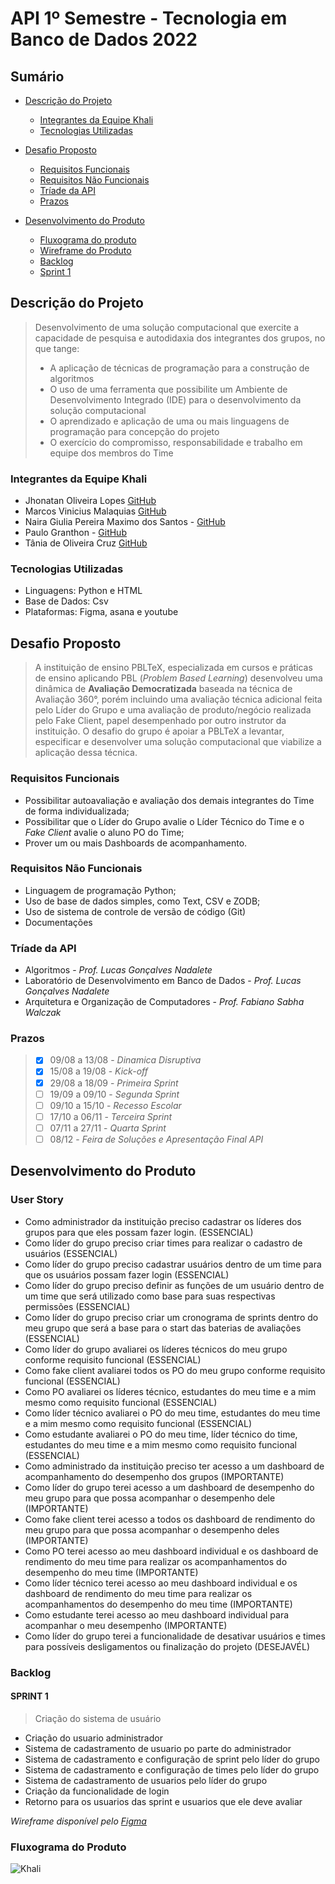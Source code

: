 # API 1º Semestre - Tecnologia em Banco de Dados 2022
##
## Sumário
  * [Descrição do Projeto](#Descrição-do-Projeto)
     * [Integrantes da Equipe Khali](#Integrantes-da-Equipe-Khali)
     * [Tecnologias Utilizadas](#Tecnologias-Utilizadas)
     
  * [Desafio Proposto](#Desafio-Proposto)
      * [Requisitos Funcionais](#Requisitos-Funcionais)
      * [Requisitos Não Funcionais](#Requisitos-Não-Funcionais)
      * [Tríade da API](#Tríade-da-API)
      * [Prazos](#Prazos)
     
  * [Desenvolvimento do Produto](#User-Story)
     * [Fluxograma do produto](*Fluxograma-do-Produto)
     * [Wireframe do Produto](#Descrição-doProduto)
     * [Backlog](#Backlog)
      * [Sprint 1](#SPRINT-1)
      



##

## Descrição do Projeto
> Desenvolvimento de uma solução computacional que exercite a capacidade de pesquisa e autodidaxia dos integrantes dos grupos, no que tange:
> * A aplicação de técnicas de programação para a construção de algoritmos
> * O uso de uma ferramenta que possibilite um Ambiente de Desenvolvimento Integrado (IDE) para o desenvolvimento da solução computacional
> * O aprendizado e aplicação de uma ou mais linguagens de programação para concepção do projeto
> * O exercício do compromisso, responsabilidade e trabalho em equipe dos membros do Time

### Integrantes da Equipe Khali
* Jhonatan Oliveira Lopes [GitHub](https://github.com/JhonatanLop)
* Marcos Vinicius Malaquias [GitHub](https://github.com/Incivius)
* Naira Giulia Pereira Maximo dos Santos - [GitHub](http://github.com/naira-maximo)
* Paulo Granthon - [GitHub](https://github.com/paulo-granthon)
* Tânia de Oliveira Cruz [GitHub](https://github.com/taniacruzz)

### Tecnologias Utilizadas
* Linguagens: Python e HTML
* Base de Dados: Csv
* Plataformas: Figma, asana e youtube

##
## Desafio Proposto
> A instituição de ensino PBLTeX, especializada em cursos e práticas de ensino aplicando PBL (*Problem Based Learning*) desenvolveu uma dinâmica de **Avaliação Democratizada** baseada na técnica de Avaliação 360°, porém incluindo uma avaliação técnica adicional feita pelo Líder do Grupo e uma avaliação de produto/negócio realizada pelo Fake Client, papel desempenhado por outro instrutor da instituição.
> O desafio do grupo é apoiar a PBLTeX a levantar, especificar e desenvolver uma solução computacional que viabilize a aplicação dessa técnica. 
> 
### Requisitos Funcionais
* Possibilitar autoavaliação e avaliação dos demais integrantes do Time de forma individualizada;
* Possibilitar que o Líder do Grupo avalie o Líder Técnico do Time e o *Fake Client* avalie o aluno PO do Time;
* Prover um ou mais Dashboards de acompanhamento.

### Requisitos Não Funcionais
* Linguagem de programação Python;
* Uso de base de dados simples, como Text, CSV e ZODB;
* Uso de sistema de controle de versão de código (Git)
* Documentações

### Tríade da API
* Algoritmos - *Prof. Lucas Gonçalves Nadalete*
* Laboratório de Desenvolvimento em Banco de Dados - *Prof. Lucas Gonçalves Nadalete*
* Arquitetura e Organização de Computadores - *Prof. Fabiano Sabha Walczak*

### Prazos
> - [x] 09/08 a 13/08 - *Dinamica Disruptiva*
> - [x] 15/08 a 19/08 - *Kick-off*
> - [x] 29/08 a 18/09 - *Primeira Sprint*
> - [ ] 19/09 a 09/10 - *Segunda Sprint*
> - [ ] 09/10 a 15/10 - *Recesso Escolar*
> - [ ] 17/10 a 06/11 - *Terceira Sprint*
> - [ ] 07/11 a 27/11 - *Quarta Sprint*
> - [ ] 08/12 - *Feira de Soluções e Apresentação Final API*

##
## Desenvolvimento do Produto

### User Story
* Como administrador da instituição preciso cadastrar os líderes dos grupos para que eles possam fazer login. 
(ESSENCIAL)
* Como líder do grupo preciso criar times para realizar o cadastro de usuários 
(ESSENCIAL)
* Como líder do grupo preciso cadastrar usuários dentro de um time para que os usuários possam fazer login
(ESSENCIAL)
* Como líder do grupo preciso definir as funções de um usuário dentro de um time que será utilizado como base para suas respectivas permissões 
(ESSENCIAL)
* Como líder do grupo preciso criar um cronograma de sprints dentro do meu grupo que será a base para o start das baterias de avaliações
(ESSENCIAL)
* Como líder do grupo avaliarei os líderes técnicos do meu grupo conforme requisito funcional
(ESSENCIAL)
* Como fake client avaliarei todos os PO do meu grupo conforme requisito funcional
(ESSENCIAL)
* Como PO avaliarei os líderes técnico, estudantes do meu time e a mim mesmo como requisito funcional 
(ESSENCIAL)
* Como líder técnico avaliarei o PO do meu time, estudantes do meu time e a mim mesmo como requisito funcional 
(ESSENCIAL)
* Como estudante avaliarei o PO do meu time, líder técnico do time, estudantes do meu time e a mim mesmo como requisito funcional
(ESSENCIAL)
* Como administrado da instituição preciso ter acesso a um dashboard de acompanhamento do desempenho dos grupos
(IMPORTANTE)
* Como líder do grupo terei acesso a um dashboard de desempenho do meu grupo para que possa acompanhar o desempenho dele
(IMPORTANTE)
* Como fake client terei acesso a todos os dashboard de rendimento do meu grupo para que possa acompanhar o desempenho deles
(IMPORTANTE)
* Como PO terei acesso ao meu dashboard individual e os dashboard de rendimento do meu time para realizar os acompanhamentos do desempenho do meu time
(IMPORTANTE)
* Como líder técnico terei acesso ao meu dashboard individual e os dashboard de rendimento do meu time para realizar os acompanhamentos do desempenho do meu time
(IMPORTANTE)
* Como estudante terei acesso ao meu dashboard individual para acompanhar o meu desempenho
(IMPORTANTE)
* Como líder do grupo terei a funcionalidade de desativar usuários e times para possíveis desligamentos ou finalização do projeto
(DESEJAVÉL)


### Backlog
#### SPRINT 1
> Criação do sistema de usuário
* Criação do usuario administrador
* Sistema de cadastramento de usuario po parte do administrador 
* Sistema de cadastramento e configuração de sprint pelo líder do grupo
* Sistema de cadastramento e configuração de times pelo líder do grupo
* Sistema de cadastramento de usuarios pelo líder do grupo
* Criação da funcionalidade de login
* Retorno para os usuarios das sprint e usuarios que ele deve avaliar


*Wireframe disponível pelo [Figma](https://www.figma.com/file/U1apWrrVuZHbtNIumUgUoo/Api?node-id=56%3A3)*

### Fluxograma do Produto
![Khali](https://i.ibb.co/zZfJYtS/Fluxograma-Khali.png)
